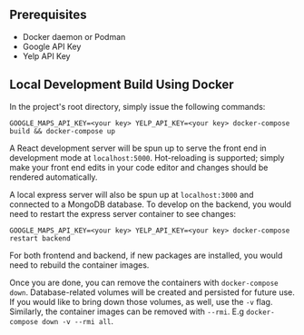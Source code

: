 ## Prerequisites
- Docker daemon or Podman
- Google API Key
- Yelp API Key

## Local Development Build Using Docker
In the project's root directory, simply issue the following commands:
```terminal
GOOGLE_MAPS_API_KEY=<your key> YELP_API_KEY=<your key> docker-compose build && docker-compose up
```

A React development server will be spun up to serve the front end in development mode at `localhost:5000`.
Hot-reloading is supported; simply make your front end edits in your code editor and changes should be rendered automatically. 

A local express server will also be spun up at `localhost:3000` and connected to a MongoDB database.
To develop on the backend, you would need to restart the express server container to see changes: 
```terminal
GOOGLE_MAPS_API_KEY=<your key> YELP_API_KEY=<your key> docker-compose restart backend
```

For both frontend and backend, if new packages are installed, you would need to rebuild the container images.

Once you are done, you can remove the containers with `docker-compose down`.
Database-related volumes will be created and persisted for future use. If you would like to bring down those volumes, as well, use the `-v` flag. Similarly, the container images can be removed with `--rmi`. E.g `docker-compose down -v --rmi all`. 
